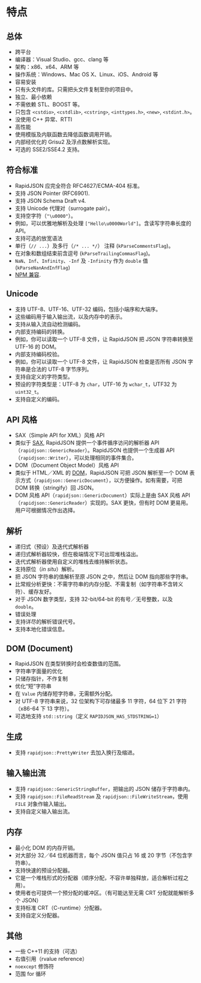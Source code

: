 # 特点

## 总体

* 跨平台
 * 编译器：Visual Studio、gcc、clang 等
 * 架构：x86、x64、ARM 等
 * 操作系统：Windows、Mac OS X、Linux、iOS、Android 等
* 容易安装
 * 只有头文件的库。只需把头文件复制至你的项目中。
* 独立、最小依赖
 * 不需依赖 STL、BOOST 等。
 * 只包含 `<cstdio>`, `<cstdlib>`, `<cstring>`, `<inttypes.h>`, `<new>`, `<stdint.h>`。 
* 没使用 C++ 异常、RTTI
* 高性能
 * 使用模版及内联函数去降低函数调用开销。
 * 内部经优化的 Grisu2 及浮点数解析实现。
 * 可选的 SSE2/SSE4.2 支持。

## 符合标准

* RapidJSON 应完全符合 RFC4627/ECMA-404 标准。
* 支持 JSON Pointer (RFC6901).
* 支持 JSON Schema Draft v4.
* 支持 Unicode 代理对（surrogate pair）。
* 支持空字符（`"\u0000"`）。
 * 例如，可以优雅地解析及处理 `["Hello\u0000World"]`。含读写字符串长度的 API。
* 支持可选的放宽语法
 * 单行（`// ...`）及多行（`/* ... */`） 注释 (`kParseCommentsFlag`)。
 * 在对象和数组结束前含逗号 (`kParseTrailingCommasFlag`)。
 * `NaN`、`Inf`、`Infinity`、`-Inf` 及 `-Infinity` 作为 `double` 值 (`kParseNanAndInfFlag`)
* [NPM 兼容](https://github.com/miloyip/rapidjson/blob/master/doc/npm.md).

## Unicode

* 支持 UTF-8、UTF-16、UTF-32 编码，包括小端序和大端序。
 * 这些编码用于输入输出流，以及内存中的表示。
* 支持从输入流自动检测编码。
* 内部支持编码的转换。
 * 例如，你可以读取一个 UTF-8 文件，让 RapidJSON 把 JSON 字符串转换至 UTF-16 的 DOM。
* 内部支持编码校验。
 * 例如，你可以读取一个 UTF-8 文件，让 RapidJSON 检查是否所有 JSON 字符串是合法的 UTF-8 字节序列。
* 支持自定义的字符类型。
 * 预设的字符类型是：UTF-8 为 `char`，UTF-16 为 `wchar_t`，UTF32 为 `uint32_t`。
* 支持自定义的编码。

## API 风格

* SAX（Simple API for XML）风格 API
 * 类似于 [SAX](http://en.wikipedia.org/wiki/Simple_API_for_XML), RapidJSON 提供一个事件循序访问的解析器 API（`rapidjson::GenericReader`）。RapidJSON 也提供一个生成器 API（`rapidjson::Writer`），可以处理相同的事件集合。
* DOM（Document Object Model）风格 API
 * 类似于 HTML／XML 的 [DOM](http://en.wikipedia.org/wiki/Document_Object_Model)，RapidJSON 可把 JSON 解析至一个 DOM 表示方式（`rapidjson::GenericDocument`），以方便操作。如有需要，可把 DOM 转换（stringify）回 JSON。
 * DOM 风格 API（`rapidjson::GenericDocument`）实际上是由 SAX 风格 API（`rapidjson::GenericReader`）实现的。SAX 更快，但有时 DOM 更易用。用户可根据情况作出选择。

## 解析

* 递归式（预设）及迭代式解析器
 * 递归式解析器较快，但在极端情况下可出现堆栈溢出。
 * 迭代式解析器使用自定义的堆栈去维持解析状态。
* 支持原位（*in situ*）解析。
 * 把 JSON 字符串的值解析至原 JSON 之中，然后让 DOM 指向那些字符串。
 * 比常规分析更快：不需字符串的内存分配、不需复制（如字符串不含转义符）、缓存友好。
* 对于 JSON 数字类型，支持 32-bit/64-bit 的有号／无号整数，以及 `double`。
* 错误处理
 * 支持详尽的解析错误代号。
 * 支持本地化错误信息。

## DOM (Document)

* RapidJSON 在类型转换时会检查数值的范围。
* 字符串字面量的优化
 * 只储存指针，不作复制
* 优化“短”字符串
 * 在 `Value` 内储存短字符串，无需额外分配。
 * 对 UTF-8 字符串来说，32 位架构下可存储最多 11 字符，64 位下 21 字符（x86-64 下 13 字符）。
* 可选地支持 `std::string`（定义 `RAPIDJSON_HAS_STDSTRING=1`）

## 生成

* 支持 `rapidjson::PrettyWriter` 去加入换行及缩进。

## 输入输出流

* 支持 `rapidjson::GenericStringBuffer`，把输出的 JSON 储存于字符串内。
* 支持 `rapidjson::FileReadStream` 及 `rapidjson::FileWriteStream`，使用 `FILE` 对象作输入输出。
* 支持自定义输入输出流。

## 内存

* 最小化 DOM 的内存开销。
 * 对大部分 32／64 位机器而言，每个 JSON 值只占 16 或 20 字节（不包含字符串）。
* 支持快速的预设分配器。
 * 它是一个堆栈形式的分配器（顺序分配，不容许单独释放，适合解析过程之用）。
 * 使用者也可提供一个预分配的缓冲区。（有可能达至无需 CRT 分配就能解析多个 JSON）
* 支持标准 CRT（C-runtime）分配器。
* 支持自定义分配器。

## 其他

* 一些 C++11 的支持（可选）
 * 右值引用（rvalue reference）
 * `noexcept` 修饰符
 * 范围 for 循环
